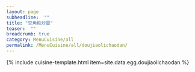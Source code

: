 ```yaml
---
layout: page
subheadline:  ""
title: "豆角粒炒蛋" 
teaser:  "" 
breadcrumb: true
category: MenuCuisine/all
permalink: /MenuCuisine/all/doujiaolichaodan/
---
```


{% include cuisine-template.html item=site.data.egg.doujiaolichaodan %}
